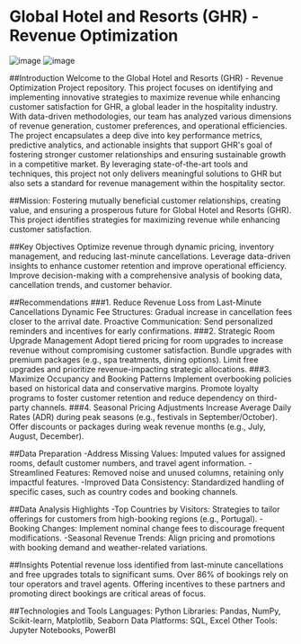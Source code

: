 # Global Hotel and Resorts (GHR) - Revenue Optimization
![image](https://github.com/user-attachments/assets/a3ee7a07-1e07-4e97-b2f6-7b1172556cc3)
![image](https://github.com/user-attachments/assets/0fc36d36-973c-4245-86c8-ea750570b447)

##Introduction
Welcome to the Global Hotel and Resorts (GHR) - Revenue Optimization Project repository. This project focuses on identifying and implementing innovative strategies to maximize revenue while enhancing customer satisfaction for GHR, a global leader in the hospitality industry. With data-driven methodologies, our team has analyzed various dimensions of revenue generation, customer preferences, and operational efficiencies. The project encapsulates a deep dive into key performance metrics, predictive analytics, and actionable insights that support GHR's goal of fostering stronger customer relationships and ensuring sustainable growth in a competitive market. By leveraging state-of-the-art tools and techniques, this project not only delivers meaningful solutions to GHR but also sets a standard for revenue management within the hospitality sector.

##Mission:
Fostering mutually beneficial customer relationships, creating value, and ensuring a prosperous future for Global Hotel and Resorts (GHR). This project identifies strategies for maximizing revenue while enhancing customer satisfaction.

##Key Objectives
Optimize revenue through dynamic pricing, inventory management, and reducing last-minute cancellations.
Leverage data-driven insights to enhance customer retention and improve operational efficiency.
Improve decision-making with a comprehensive analysis of booking data, cancellation trends, and customer behavior.

##Recommendations
###1. Reduce Revenue Loss from Last-Minute Cancellations
Dynamic Fee Structures: Gradual increase in cancellation fees closer to the arrival date.
Proactive Communication: Send personalized reminders and incentives for early confirmations.
###2. Strategic Room Upgrade Management
Adopt tiered pricing for room upgrades to increase revenue without compromising customer satisfaction.
Bundle upgrades with premium packages (e.g., spa treatments, dining options).
Limit free upgrades and prioritize revenue-impacting strategic allocations.
###3. Maximize Occupancy and Booking Patterns
Implement overbooking policies based on historical data and conservative margins.
Promote loyalty programs to foster customer retention and reduce dependency on third-party channels.
###4. Seasonal Pricing Adjustments
Increase Average Daily Rates (ADR) during peak seasons (e.g., festivals in September/October).
Offer discounts or packages during weak revenue months (e.g., July, August, December).

##Data Preparation
-Address Missing Values: Imputed values for assigned rooms, default customer numbers, and travel agent information.
-Streamlined Features: Removed noise and unused columns, retaining only impactful features.
-Improved Data Consistency: Standardized handling of specific cases, such as country codes and booking channels.

##Data Analysis Highlights
-Top Countries by Visitors: Strategies to tailor offerings for customers from high-booking regions (e.g., Portugal).
-Booking Changes: Implement nominal change fees to discourage frequent modifications.
-Seasonal Revenue Trends: Align pricing and promotions with booking demand and weather-related variations.

##Insights
Potential revenue loss identified from last-minute cancellations and free upgrades totals to significant sums.
Over 86% of bookings rely on tour operators and travel agents. Offering incentives to these partners and promoting direct bookings are critical areas of focus.

##Technologies and Tools
Languages: Python
Libraries: Pandas, NumPy, Scikit-learn, Matplotlib, Seaborn
Data Platforms: SQL, Excel
Other Tools: Jupyter Notebooks, PowerBI
